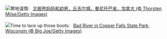 ![](https://www.bing.com/th?id=OHR.MilsePolarBear_ZH-CN0567475122_UHD.jpg&w=1000)寒地温情:&nbsp;&ensp;[北极熊妈妈和幼崽，丘吉尔城，曼尼托巴省，加拿大 (© Thorsten Milse/Getty Images)](https://www.bing.com/th?id=OHR.MilsePolarBear_ZH-CN0567475122_UHD.jpg)
<br><br/>
![](https://www.bing.com/th?id=OHR.BadRiver_EN-US1270508214_UHD.jpg&w=1000)Time to lace up those boots:&nbsp;&ensp;[Bad River in Copper Falls State Park, Wisconsin (© Big Joe/Getty Images)](https://www.bing.com/th?id=OHR.BadRiver_EN-US1270508214_UHD.jpg)
<br><br/>
